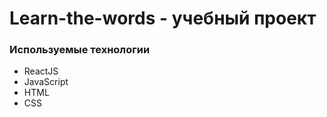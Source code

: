 # Learn-the-words - учебный проект

### Используемые технологии
- ReactJS
- JavaScript
- HTML
- CSS
